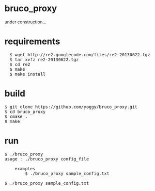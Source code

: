 bruco_proxy
================
under construction...

requirements
================
<pre>
  $ wget http://re2.googlecode.com/files/re2-20130622.tgz
  $ tar xvfz re2-20130622.tgz
  $ cd re2
  $ make
  $ make install
</pre>


build
================
<pre>
$ git clone https://github.com/yoggy/bruco_proxy.git
$ cd bruco_proxy
$ cmake .
$ make
</pre>

run
================
<pre>
$ ./bruco_proxy
usage : ./bruco_proxy config_file

    examples
        $ ./bruco_proxy sample_config.txt

$ ./bruco_proxy sample_config.txt

